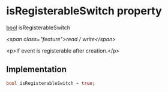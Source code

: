 


# isRegisterableSwitch property







[bool](https:api.flutter.dev/flutter/dart-core/bool-class.html) isRegisterableSwitch
  
_\<span class="feature"\>read / write\</span\>_



\<p\>If event is registerable after creation.\</p\>



## Implementation

```dart
bool isRegisterableSwitch = true;
```







